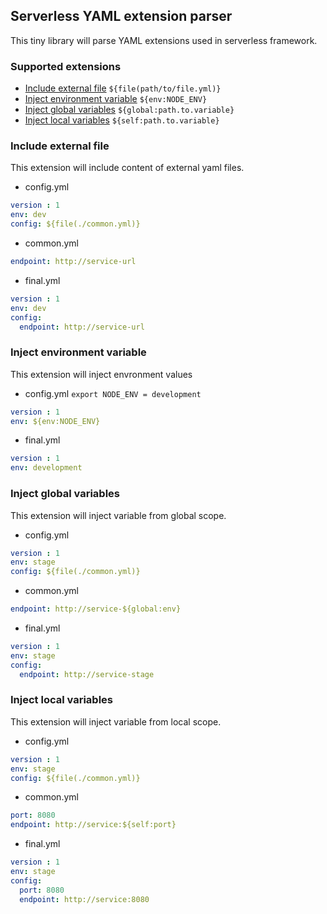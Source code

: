 ## Serverless YAML extension parser

This tiny library will parse YAML extensions used in serverless framework.

### Supported extensions
- [Include external file](#include-external-file) `${file(path/to/file.yml)}`
- [Inject environment variable](#inject-environment-variable) `${env:NODE_ENV}`
- [Inject global variables](#inject-global-variables) `${global:path.to.variable}`
- [Inject local variables](#inject-local-variables) `${self:path.to.variable}`

### Include external file
This extension will include content of external yaml files.

- config.yml
```yaml 
version : 1
env: dev
config: ${file(./common.yml)}
```

- common.yml
```yaml
endpoint: http://service-url
```

- final.yml
```yaml
version : 1
env: dev
config: 
  endpoint: http://service-url
```


### Inject environment variable
This extension will inject envronment values

- config.yml `export NODE_ENV = development`
```yaml 
version : 1
env: ${env:NODE_ENV}
```

- final.yml
```yaml 
version : 1
env: development
```

### Inject global variables
This extension will inject variable from global scope.

- config.yml
```yaml 
version : 1
env: stage
config: ${file(./common.yml)}
```

- common.yml
```yaml
endpoint: http://service-${global:env}
```

- final.yml
```yaml
version : 1
env: stage
config: 
  endpoint: http://service-stage
```

### Inject local variables
This extension will inject variable from local scope.

- config.yml
```yaml 
version : 1
env: stage
config: ${file(./common.yml)}
```

- common.yml
```yaml
port: 8080
endpoint: http://service:${self:port}
```

- final.yml
```yaml
version : 1
env: stage
config: 
  port: 8080
  endpoint: http://service:8080
  ```
